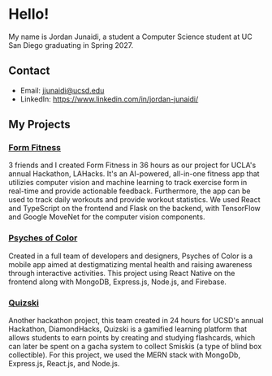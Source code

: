 # Hello!

My name is Jordan Junaidi, a student a Computer Science student at UC San Diego graduating in Spring 2027.

## Contact

- Email: jjunaidi@ucsd.edu
- LinkedIn: https://www.linkedin.com/in/jordan-junaidi/

## My Projects

### [Form Fitness](https://github.com/LAHacks25/form-fitness)
3 friends and I created Form Fitness in 36 hours as our project for UCLA's annual Hackathon, LAHacks. It's an AI-powered, all-in-one fitness app that utilizies computer vision and machine learning to track exercise form in real-time and provide actionable feedback. Furthermore, the app can be used to track daily workouts and provide workout statistics. We used React and TypeScript on the frontend and Flask on the backend, with TensorFlow and Google MoveNet for the computer vision components. 

### [Psyches of Color](https://github.com/TritonSE/Psyches-Of-Color-App)
Created in a full team of developers and designers, Psyches of Color is a mobile app aimed at destigmatizing mental health and raising awareness through interactive activities. This project using React Native on the frontend along with MongoDB, Express.js, Node.js, and Firebase.

### [Quizski](https://github.com/JordanJunaidi/Quizki)
Another hackathon project, this team created in 24 hours for UCSD's annual Hackathon, DiamondHacks, Quizski is a gamified learning platform that allows students to earn points by creating and studying flashcards, which can later be spent on a gacha system to collect Smiskis (a type of blind box collectible). For this project, we used the MERN stack with MongoDb, Express.js, React.js, and Node.js.

<!--
**JordanJunaidi/JordanJunaidi** is a ✨ _special_ ✨ repository because its `README.md` (this file) appears on your GitHub profile.

Here are some ideas to get you started:

- 🔭 I’m currently working on ...
- 🌱 I’m currently learning ...
- 👯 I’m looking to collaborate on ...
- 🤔 I’m looking for help with ...
- 💬 Ask me about ...
- 📫 How to reach me: ...
- 😄 Pronouns: ...
- ⚡ Fun fact: ...
-->
